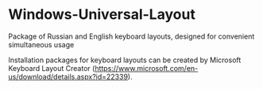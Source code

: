 # Windows-Universal-Layout
Package of Russian and English keyboard layouts, designed for convenient simultaneous usage

Installation packages for keyboard layouts can be created by Microsoft Keyboard Layout Creator (https://www.microsoft.com/en-us/download/details.aspx?id=22339).
